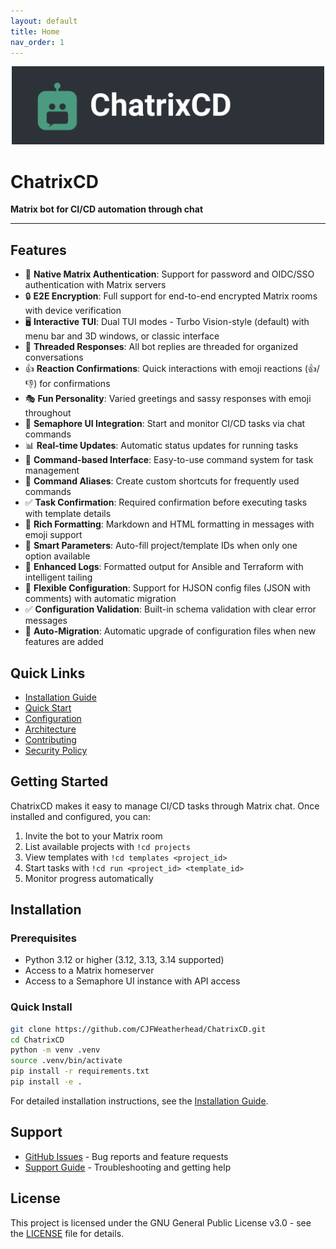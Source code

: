 ```yaml
---
layout: default
title: Home
nav_order: 1
---
```


<div align="center" style="margin-bottom: 2em;">

<img src="assets/logo-horizontal.svg" alt="ChatrixCD Logo" width="500">

</div>


# ChatrixCD

**Matrix bot for CI/CD automation through chat**

---

## Features

- 🔐 **Native Matrix Authentication**: Support for password and OIDC/SSO authentication with Matrix servers
- 🔒 **E2E Encryption**: Full support for end-to-end encrypted Matrix rooms with device verification
- 🖥️ **Interactive TUI**: Dual TUI modes - Turbo Vision-style (default) with menu bar and 3D windows, or classic interface
- 🧵 **Threaded Responses**: All bot replies are threaded for organized conversations
- 👍 **Reaction Confirmations**: Quick interactions with emoji reactions (👍/👎) for confirmations
- 🎭 **Fun Personality**: Varied greetings and sassy responses with emoji throughout
- 🚀 **Semaphore UI Integration**: Start and monitor CI/CD tasks via chat commands
- 📊 **Real-time Updates**: Automatic status updates for running tasks
- 🎯 **Command-based Interface**: Easy-to-use command system for task management
- 🔖 **Command Aliases**: Create custom shortcuts for frequently used commands
- ✅ **Task Confirmation**: Required confirmation before executing tasks with template details
- 🎨 **Rich Formatting**: Markdown and HTML formatting in messages with emoji support
- 🧠 **Smart Parameters**: Auto-fill project/template IDs when only one option available
- 📝 **Enhanced Logs**: Formatted output for Ansible and Terraform with intelligent tailing
- 🔧 **Flexible Configuration**: Support for HJSON config files (JSON with comments) with automatic migration
- ✅ **Configuration Validation**: Built-in schema validation with clear error messages
- 🔄 **Auto-Migration**: Automatic upgrade of configuration files when new features are added

## Quick Links

- [Installation Guide](installation.html)
- [Quick Start](quickstart.html)
- [Configuration](configuration.html)
- [Architecture](architecture.html)
- [Contributing](contributing.html)
- [Security Policy](security.html)

## Getting Started

ChatrixCD makes it easy to manage CI/CD tasks through Matrix chat. Once installed and configured, you can:

1. Invite the bot to your Matrix room
2. List available projects with `!cd projects`
3. View templates with `!cd templates <project_id>`
4. Start tasks with `!cd run <project_id> <template_id>`
5. Monitor progress automatically

## Installation

### Prerequisites

- Python 3.12 or higher (3.12, 3.13, 3.14 supported)
- Access to a Matrix homeserver
- Access to a Semaphore UI instance with API access

### Quick Install

```bash
git clone https://github.com/CJFWeatherhead/ChatrixCD.git
cd ChatrixCD
python -m venv .venv
source .venv/bin/activate
pip install -r requirements.txt
pip install -e .
```

For detailed installation instructions, see the [Installation Guide](installation.html).

## Support

- [GitHub Issues](https://github.com/CJFWeatherhead/ChatrixCD/issues) - Bug reports and feature requests
- [Support Guide](support.html) - Troubleshooting and getting help

## License

This project is licensed under the GNU General Public License v3.0 - see the [LICENSE](https://github.com/CJFWeatherhead/ChatrixCD/blob/main/LICENSE) file for details.
